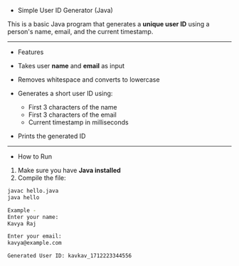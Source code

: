 -  Simple User ID Generator (Java)

This is a basic Java program that generates a **unique user ID** using a person's name, email, and the current timestamp.

---

- Features

- Takes user **name** and **email** as input
- Removes whitespace and converts to lowercase
- Generates a short user ID using:
  - First 3 characters of the name
  - First 3 characters of the email
  - Current timestamp in milliseconds
- Prints the generated ID

---

-  How to Run

1. Make sure you have **Java installed**
2. Compile the file:

```bash
javac hello.java
java hello 

Example - 
Enter your name:
Kavya Raj

Enter your email:
kavya@example.com

Generated User ID: kavkav_1712223344556
